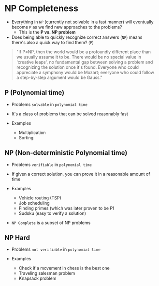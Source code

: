 # NP Completeness

- Everything in `NP` (currently not solvable in a fast manner) will eventually become `P` as we find new approaches to the problems?
  - This is the **P vs. NP problem**
- Does being able to quickly recognize correct answers (`NP`) means there's also a quick way to find them? (`P`)

> "If P=NP, then the world would be a profoundly different place than we usually assume it to be. There would be no special value in 'creative leaps', no fundamental gap between solving a problem and recognizing the solution once it's found. Everyone who could appreciate a symphony would be Mozart; everyone who could follow a step-by-step argument would be Gauss."

## P (Polynomial time)

- Problems `solvable` in `polynomial time`
- It's a class of problems that can be solved reasonably fast

- Examples
  - Multiplication
  - Sorting

## NP (Non-deterministic Polynomial time)

- Problems `verifiable` in `polynomial time`
- If given a correct solution, you can prove it in a reasonable amount of time

- Examples
  - Vehicle routing (TSP)
  - Job scheduling
  - Finding primes (which was later proven to be P)
  - Sudoku (easy to verify a solution)

- `NP Complete` is a subset of NP problems

## NP Hard

- Problems `not verifiable` in `polynomial time`

- Examples
  - Check if a movement in chess is the best one
  - Traveling salesman problem
  - Knapsack problem
